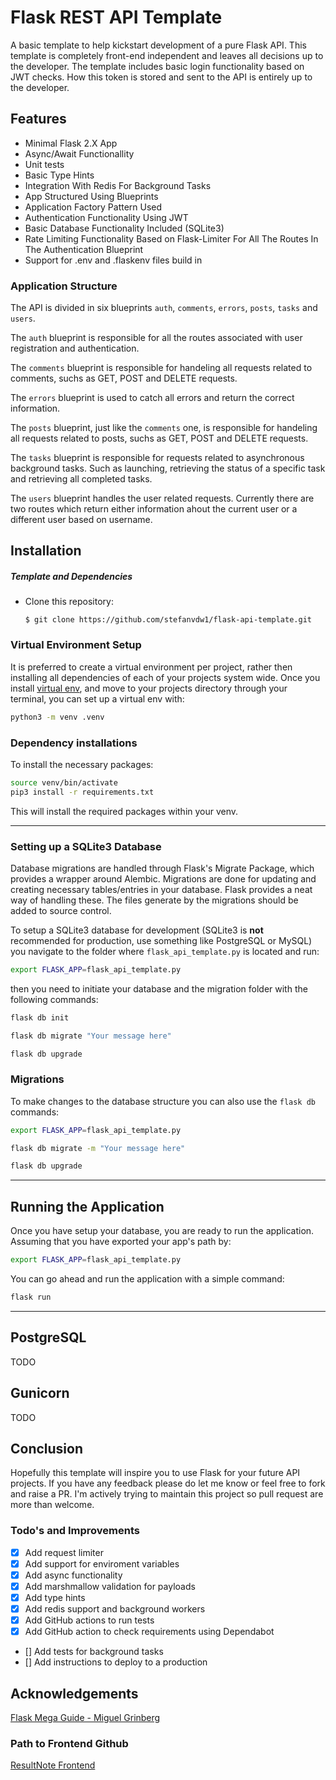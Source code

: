 # Flask REST API Template
A basic template to help kickstart development of a pure Flask API. This template is completely front-end independent 
and leaves all decisions up to the developer. The template includes basic login functionality based on JWT checks. 
How this token is stored and sent to the API is entirely up to the developer.

## Features
* Minimal Flask 2.X App
* Async/Await Functionallity
* Unit tests
* Basic Type Hints
* Integration With Redis For Background Tasks
* App Structured Using Blueprints
* Application Factory Pattern Used
* Authentication Functionality Using JWT
* Basic Database Functionality Included (SQLite3)
* Rate Limiting Functionality Based on Flask-Limiter For All The Routes In The Authentication Blueprint
* Support for .env and .flaskenv files build in


### Application Structure

The API is divided in six blueprints `auth`, `comments`, `errors`, `posts`, `tasks` and `users`.

The `auth` blueprint is responsible for all the routes associated with user registration and authentication.

The `comments` blueprint is responsible for handeling all requests related to comments, suchs as GET, POST and DELETE requests.

The `errors` blueprint is used to catch all errors and return the correct information.

The `posts` blueprint, just like the `comments` one, is responsible for handeling all requests related to posts, suchs as GET, POST and DELETE requests.

The `tasks` blueprint is responsible for requests related to asynchronous background tasks. Such as launching, retrieving the status of a specific task and retrieving all completed tasks.

The `users` blueprint handles the user related requests. Currently there are two routes which return either information ahout the current user or a different user based on username.

## Installation

##### Template and Dependencies

* Clone this repository:

	```
	$ git clone https://github.com/stefanvdw1/flask-api-template.git
	```

### Virtual Environment Setup

It is preferred to create a virtual environment per project, rather then installing all dependencies of each of your 
projects system wide. Once you install [virtual env](https://virtualenv.pypa.io/en/stable/installation/), and move to 
your projects directory through your terminal, you can set up a virtual env with:

```bash
python3 -m venv .venv
```

### Dependency installations

To install the necessary packages:

```bash
source venv/bin/activate
pip3 install -r requirements.txt
```

This will install the required packages within your venv.

---

### Setting up a SQLite3 Database

Database migrations are handled through Flask's Migrate Package, which provides a wrapper around Alembic. Migrations are done for updating and creating necessary tables/entries in your database. Flask provides a neat way of handling these. The files generate by the migrations should be added to source control.

To setup a SQLite3 database for development (SQLite3 is **not** recommended for production, use something like PostgreSQL or MySQL) you navigate to the folder where `flask_api_template.py` is located and run:

```bash
export FLASK_APP=flask_api_template.py
```

then you need to initiate your database and the migration folder with the following commands:

```bash
flask db init
```

```bash
flask db migrate "Your message here"
```

```bash
flask db upgrade
```

### Migrations

To make changes to the database structure you can also use the `flask db` commands:

```bash
export FLASK_APP=flask_api_template.py
```

```bash
flask db migrate -m "Your message here"
```

```bash
flask db upgrade
```

---

## Running the Application

Once you have setup your database, you are ready to run the application.
Assuming that you have exported your app's path by:

```bash
export FLASK_APP=flask_api_template.py
```

You can go ahead and run the application with a simple command:

```bash
flask run
```

---

## PostgreSQL
TODO

## Gunicorn
TODO

## Conclusion

Hopefully this template will inspire you to use Flask for your future API projects. If you have any feedback please do let me know or feel free to fork and raise a PR. I'm actively trying to maintain this project so pull request are more than welcome.

### Todo's and Improvements

- [x] Add request limiter
- [x] Add support for enviroment variables
- [x] Add async functionality
- [X] Add marshmallow validation for payloads
- [X] Add type hints
- [X] Add redis support and background workers
- [X] Add GitHub actions to run tests
- [x] Add GitHub action to check requirements using Dependabot
- [] Add tests for background tasks
- [] Add instructions to deploy to a production


## Acknowledgements
[Flask Mega Guide - Miguel Grinberg](https://blog.miguelgrinberg.com/post/the-flask-mega-tutorial-part-i-hello-world)

### Path to Frontend Github
[ResultNote Frontend](https://github.com/GideonBature/ResultNote)
